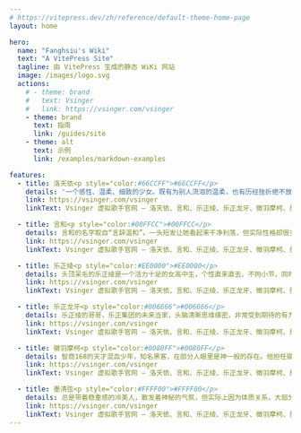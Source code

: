 ```yaml
---
# https://vitepress.dev/zh/reference/default-theme-home-page
layout: home

hero:
  name: "Fanghsiu's Wiki"
  text: "A VitePress Site"
  tagline: 由 VitePress 生成的静态 WiKi 网站
  image: /images/logo.svg
  actions:
    # - theme: brand
    #   text: Vsinger
    #   link: https://vsinger.com/vsinger
    - theme: brand
      text: 指南
      link: /guides/site
    - theme: alt
      text: 示例
      link: /examples/markdown-examples

features:
  - title: 洛天依<p style="color:#66CCFF">#66CCFF</p>
    details: '一个感性、温柔、细致的少女。既有为别人流泪的温柔，也有历经挫折绝不放弃的坚强。擅长用歌声表现自己和他人的感情，并决心成为传递幸福与感动的歌手。'
    link: https://vsinger.com/vsinger
    linkText: Vsinger 虚拟歌手官网 — 洛天依、言和、乐正绫、乐正龙牙、徵羽摩柯、墨清弦

  - title: 言和<p style="color:#00FFCC">#00FFCC</p>
    details: 言和的名字取自“言辞温和”。一头短发让她看起来干净利落，但实际性格却很多样：可以爽朗帅气，也可以清新温柔，加上略带中性的声线，构成了言和的独特魅力，总让人期待她在舞台上的新突破。
    link: https://vsinger.com/vsinger
    linkText: Vsinger 虚拟歌手官网 — 洛天依、言和、乐正绫、乐正龙牙、徵羽摩柯、墨清弦

  - title: 乐正绫<p style="color:#EE0000">#EE0000</p>
    details: 头顶呆毛的乐正绫是一个活力十足的女高中生，个性直来直去、不拘小节，同时也是乐器制造商和音乐大企业——乐正集团的大小姐。她有着元气的声线和对高音的驾驭能力。
    link: https://vsinger.com/vsinger
    linkText: Vsinger 虚拟歌手官网 — 洛天依、言和、乐正绫、乐正龙牙、徵羽摩柯、墨清弦

  - title: 乐正龙牙<p style="color:#006666">#006666</p>
    details: 乐正绫的哥哥，乐正集团的未来当家，头脑清晰思维缜密，非常受到期待的有为青年。目前在读大学，毕业后就会继承家业。他担任鼓手，演奏风格非常热血激烈，有“架子鼓摧毁者”的异名。
    link: https://vsinger.com/vsinger
    linkText: Vsinger 虚拟歌手官网 — 洛天依、言和、乐正绫、乐正龙牙、徵羽摩柯、墨清弦

  - title: 徽羽摩柯<p style="color:#0080FF">#0080FF</p>
    details: 智商168的天才混血少年，知名黑客，在部分人眼里是神一般的存在。他担任键盘手，平常不善于主动和人交谈，让人觉得很老实，但会在熟悉的人面前露出宅的本性。
    link: https://vsinger.com/vsinger
    linkText: Vsinger 虚拟歌手官网 — 洛天依、言和、乐正绫、乐正龙牙、徵羽摩柯、墨清弦

  - title: 墨清弦<p style="color:#FFFF00">#FFFF00</p>
    details: 总是带着稳重感的冷美人，散发着神秘的气氛，但实际上因为体质关系，大部分时间处于轻微的低血压状态，因此反应往往会慢半拍。喜欢古书和诗，对中国传统乐器也很擅长，偶尔会冒出惊人的哲学理论。
    link: https://vsinger.com/vsinger
    linkText: Vsinger 虚拟歌手官网 — 洛天依、言和、乐正绫、乐正龙牙、徵羽摩柯、墨清弦
---
```


